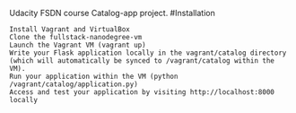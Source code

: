 Udacity FSDN course Catalog-app project.
#Installation

    Install Vagrant and VirtualBox
    Clone the fullstack-nanodegree-vm
    Launch the Vagrant VM (vagrant up)
    Write your Flask application locally in the vagrant/catalog directory (which will automatically be synced to /vagrant/catalog within the VM).
    Run your application within the VM (python /vagrant/catalog/application.py)
    Access and test your application by visiting http://localhost:8000 locally
